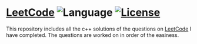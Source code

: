 # [LeetCode](https://leetcode.com/problemset/algorithms/) ![Language](https://img.shields.io/badge/Language-C%2B%2B%2FPython-brightgreen.svg) [![License](https://img.shields.io/badge/license-MIT-blue.svg)](./LICENSE.md)

This repository includes all the c++ solutions of the questions on [LeetCode](http://leetcode.com) I have completed.
The questions are worked on in order of the easiness.

